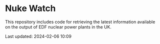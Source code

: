 # Nuke Watch

This repository includes code for retrieving the latest information available on the output of EDF nuclear power plants in the UK.

Last updated: 2024-02-06 10:09